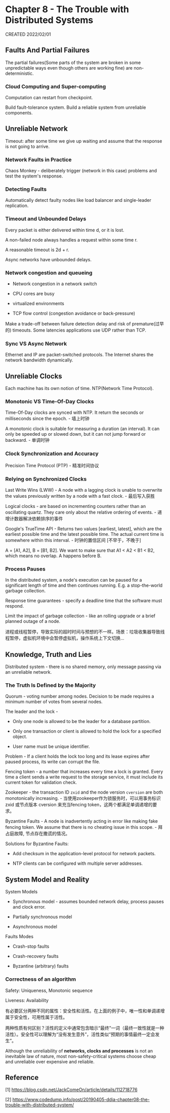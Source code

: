 # Chapter 8 - The Trouble with Distributed Systems

CREATED 2022/02/01

## Faults And Partial Failures

The partial failures(Some parts of the system are broken in some unpredictable ways even though others are working fine) are non-deterministic.

### Cloud Computing and Super-computing

Computation can restart from checkpoint.

Build fault-tolerance system. Build a reliable system from unreliable components.

## Unreliable Network

Timeout: after some time we give up waiting and assume that the response is not going to arrive.

### Network Faults in Practice

Chaos Monkey - deliberately trigger (network in this case) problems and test the system's response.

### Detecting Faults

Automatically detect faulty nodes like load balancer and single-leader replication.

### Timeout and Unbounded Delays

Every packet is either delivered within time d, or it is lost.

A non-failed node always handles a request within some time r.

A reasonable timeout is 2d + r.

Async networks have unbounded delays.

### Network congestion and queueing

* Network congestion in a network switch

* CPU cores are busy

* virtualized environments

* TCP flow control (congestion avoidance or back-pressure)

Make a trade-off between failure detection delay and risk of premature(过早的) timeouts. Some latencies applications use UDP rather than TCP.

### Sync VS Async Network

Ethernet and IP are packet-switched protocols. The Internet shares the network bandwidth dynamically.

## Unreliable Clocks

Each machine has its own notion of time. NTP(Network Time Protocol).

### Monotonic VS Time-Of-Day Clocks

Time-Of-Day clocks are synced with NTP. It return the seconds or milliseconds since the epoch. - 墙上时钟

A monotonic clock is suitable for measuring a duration (an interval). It can only be speeded up or slowed down, but it can not jump forward or backward. - 单调时钟

### Clock Synchronization and Accuracy

Precision Time Protocol (PTP) - 精准时间协议

### Relying on Synchronized Clocks

Last Write Wins (LWW) - A node with a lagging clock is unable to overwrite the values previously written by a node with a fast clock. - 最后写入获胜

Logical clocks - are based on incrementing counters rather than an oscillating quartz. They care only about the relative ordering of events. - 递增计数器解决依赖排序的事件

Google's TrueTime API - Returns two values [earliest, latest], which are the earliest possible time and the latest possible time. The actual current time is somewhere within this interval. - 时钟的置信区间 [不早于，不晚于]

A = [A1, A2], B = [B1, B2]. We want to make sure that A1 < A2 < B1 < B2, which means no overlap. A happens before B.

### Process Pauses

In the distributed system, a node's execution can be paused for a significant length of time and then continues running. E.g. a stop-the-world garbage collection.

Response time guarantees - specify a deadline time that the software must respond.

Limit the impact of garbage collection - like an rolling upgrade or a brief planned outage of a node.

进程或线程暂停，导致实际的超时时间与预想的不一样。场景：垃圾收集器导致线程暂停，虚拟机环境中会暂停虚拟机，操作系统上下文切换...

## Knowledge, Truth and Lies

Distributed system - there is no shared memory, only message passing via an unreliable network.

### The Truth Is Defined by the Majority

Quorum - voting number among nodes. Decision to be made requires a minimum number of votes from several nodes.

The leader and the lock -

* Only one node is allowed to be the leader for a database partition.

* Only one transaction or client is allowed to hold the lock for a specified object.

* User name must be unique identifier.

Problem - If a client holds the lock too long and its lease expires after paused process, its write can corrupt the file.

Fencing token - a number that increases every time a lock is granted. Every time a client sends a write request to the storage service, it must include its current token for validation check.

Zookeeper - the transaction ID `zxid` and the node version `cversion` are both monotonically increasing. - 当使用zookeeper作为锁服务时，可以用事务标识 zxid 或节点版本 cversion 来充当fencing token，这两个都满足单调递增的要求。

Byzantine Faults - A node is inadvertently acting in error like making fake fencing token. We assume that there is no cheating issue in this scope. - 拜占庭故障, 节点存在撒谎的情况。

Solutions for Byzantine Faults:

* Add checksum in the application-level protocol for network packets.

* NTP clients can be configured with multiple server addresses.

## System Model and Reality

System Models

* Synchronous model - assumes bounded network delay, process pauses and clock error.

* Partially synchronous model

* Asynchronous model

Faults Modes

* Crash-stop faults

* Crash-recovery faults

* Byzantine (arbitrary) faults

### Correctness of an algorithm

Safety: Uniqueness, Monotonic sequence

Liveness: Availability

有必要区分两种不同的属性：安全性和活性。在上面的例子中，唯一性和单调递增属于安全性，可用性属于活性。

两种性质有何区别？活性的定义中通常包含暗示“最终”一词（最终一致性就是一种活性）。安全性可以理解为“没有发生意外”，活性类似“预期的事情最终一定会发生”。

Although the unreliability of **networks, clocks and processes** is not an inevitable law of nature, most non-safety-critical systems choose cheap and unreliable over expensive and reliable.

## Reference

[1] <https://blog.csdn.net/JackComeOn/article/details/112718776>

[2] <https://www.codedump.info/post/20190405-ddia-chapter08-the-trouble-with-distributed-system/>
